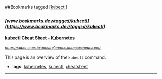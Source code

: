 ##Bookmarks tagged [[kubectl]](https://www.bookmarks.dev?q=[kubectl])

_<sup><sup>[www.bookmarks.dev/tagged/kubectl](https://www.bookmarks.dev/tagged/kubectl)</sup></sup>_
---
#### [kubectl Cheat Sheet - Kubernetes](https://kubernetes.io/docs/reference/kubectl/cheatsheet/)
_<sup>https://kubernetes.io/docs/reference/kubectl/cheatsheet/</sup>_

This page is an overview of the `kubectl` command.
* **tags**: [kubernetes](../tagged/kubernetes.md), [kubectl](../tagged/kubectl.md), [cheatsheet](../tagged/cheatsheet.md)
---
